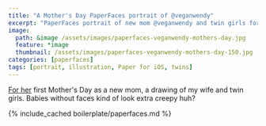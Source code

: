 ```yaml
---
title: "A Mother's Day PaperFaces portrait of @veganwendy"
excerpt: "PaperFaces portrait of new mom @veganwendy and twin girls for Mother's Day."
image: 
  path: &image /assets/images/paperfaces-veganwendy-mothers-day.jpg 
  feature: *image
  thumbnail: /assets/images/paperfaces-veganwendy-mothers-day-150.jpg
categories: [paperfaces]
tags: [portrait, illustration, Paper for iOS, twins]
---
```


[For her](http://2littlerosebuds.com) first Mother's Day as a new mom, a drawing of my wife and twin girls. Babies without faces kind of look extra creepy huh?

{% include_cached boilerplate/paperfaces.md %}
